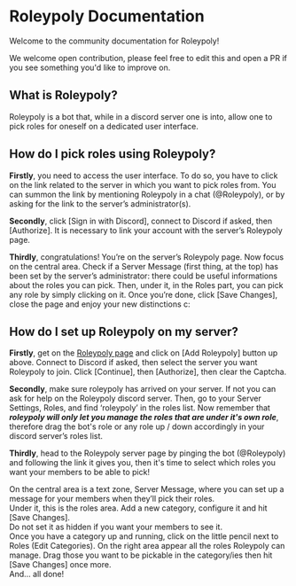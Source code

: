 # Roleypoly Documentation

Welcome to the community documentation for Roleypoly! 

We welcome open contribution, please feel free to edit this and open a PR if you see something you'd like to improve on.

## What is Roleypoly? 
Roleypoly is a bot that, while in a discord server one is into, allow one to pick roles for oneself on a dedicated user interface.

## How do I pick roles using Roleypoly?
**Firstly**, you need to access the user interface. To do so, you have to click on the link related to the server in which you want to pick roles from. 
You can summon the link by mentioning Roleypoly in a chat (@Roleypoly), or by asking for the link to the server’s administrator(s).

**Secondly**, click [Sign in with Discord], connect to Discord if asked, then [Authorize]. It is necessary to link your account with the server’s Roleypoly page.

**Thirdly**, congratulations! You’re on the server’s Roleypoly page. Now focus on the central area.
Check if a Server Message (first thing, at the top) has been set by the server’s administrator: there could be useful informations about the roles you can pick.
Then, under it, in the Roles part, you can pick any role by simply clicking on it.
Once you’re done, click [Save Changes], close the page and enjoy your new distinctions c:

## How do I set up Roleypoly on my server?
**Firstly**, get on the [Roleypoly page][roleypoly-home] and click on [Add Roleypoly] button up above.
Connect to Discord if asked, then select the server you want Roleypoly to join.
Click [Continue], then [Authorize], then clear the Captcha.


**Secondly**, make sure roleypoly has arrived on your server. If not you can ask for help on the Roleypoly discord server. 
Then, go to your Server Settings, Roles, and find ‘roleypoly’ in the roles list.
Now remember that **_roleypoly will only let you manage the roles that are under it's own role_**, therefore drag the bot's role or any role up / down accordingly in your discord server’s roles list.

**Thirdly**, head to the Roleypoly server page by pinging the bot (@Roleypoly) and following the link it gives you, then it's time to select which roles you want your members to be able to pick!

On the central area is a text zone, Server Message, where you can set up a message for your members when they’ll pick their roles.  
Under it, this is the roles area. Add a new category, configure it and hit [Save Changes].  
Do not set it as hidden if you want your members to see it.  
Once you have a category up and running, click on the little pencil next to Roles (Edit Categories). On the right area appear all the roles Roleypoly can manage. Drag those you want to be pickable in the category/ies then hit [Save Changes] once more.  
And… all done!

[roleypoly-home]: https://roleypoly.com
[roleypoly-discord]: https://discord.gg/PWQUVsd
